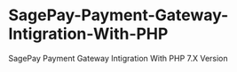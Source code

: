 # SagePay-Payment-Gateway-Intigration-With-PHP
SagePay Payment Gateway Intigration With PHP 7.X Version
